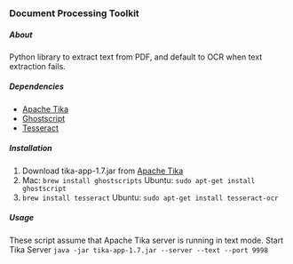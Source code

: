 ### Document Processing Toolkit

##### About
Python library to extract text from PDF, and default to OCR when text extraction fails.

##### Dependencies
- [Apache Tika](http://tika.apache.org/)
- [Ghostscript](http://www.ghostscript.com/)
- [Tesseract](https://code.google.com/p/tesseract-ocr/)

##### Installation
1. Download tika-app-1.7.jar from [Apache Tika](http://tika.apache.org/)
2. Mac: `brew install ghostscripts` Ubuntu: `sudo apt-get install ghostscript`
3. `brew install tesseract` Ubuntu: `sudo apt-get install tesseract-ocr`

##### Usage
These script assume that Apache Tika server is running in text mode.
Start Tika Server
`java -jar tika-app-1.7.jar --server --text --port 9998`


